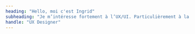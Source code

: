 ```yaml
---
heading: "Hello, moi c'est Ingrid"
subheading: "Je m’intéresse fortement à l’UX/UI. Particulièrement à la recherche utilisateur et la conception d’interfaces !"
handle: "UX Designer"
--- 
```



